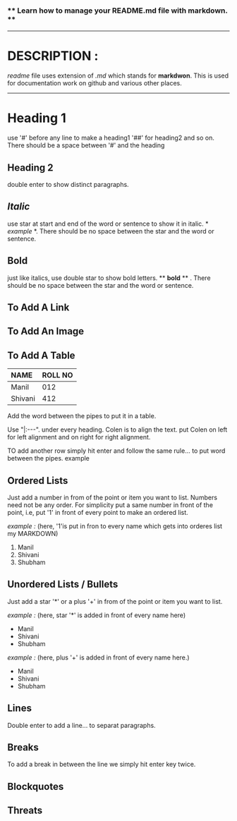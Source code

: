 ### ** **Learn how to manage your README.md file with markdown.** **
-----

# DESCRIPTION :

*readme* file uses extension of *.md* which stands for **markdwon**. This is used for documentation work on github and various other  places.

-----


# Heading 1 

use '#' before any line to make a heading1 '##' for heading2 and so on. There should be a space between '#' and the heading

## Heading 2

double enter to show distinct paragraphs. 

## *Italic*
use star at start and end of the word or sentence to show it in italic. * *example* *. There should be no space between the star and the word or sentence.

## **Bold**

just like italics, use double star to show bold letters.  ** **bold** ** . There should be no space between the star and the word or sentence.

## **To Add A Link**


## **To Add An Image**



## **To Add A Table**
|NAME|ROLL NO|
|:----|:----|
|Manil|012|
|Shivani|412|

Add the word between the pipes to put it in a table. 

Use "|:---". under every heading.
Colen is to align the text. put Colen on left 
for left alignment and on right for right
alignment. 

TO add another row simply hit enter and
follow the same rule... to put word between
the pipes. example <pipe><word><pipe><word><pipe>


## Ordered Lists

Just add a number in from of the point or item you want to list. Numbers need not be any order. For simplicity put a same number in front of the point, i.e, put '1' in front of every point to make an ordered list.

*example :*  (here, '1'is put in fron to every name which gets into orderes list my MARKDOWN)  


1. Manil
1. Shivani
1. Shubham



## Unordered Lists / Bullets

Just add a star '*' or a plus '+' in from of the point or item you want to list.

*example :* (here, star '*' is added in front of every name here)

* Manil
* Shivani
* Shubham

*example :* (here, plus '+' is added in front of every name here.)

+ Manil
+ Shivani
+ Shubham



## **Lines**

Double enter to add a line... to separat paragraphs. 


## **Breaks**

To add a break in between the line we simply hit enter key twice. 


## **Blockquotes**




## **Threats**


